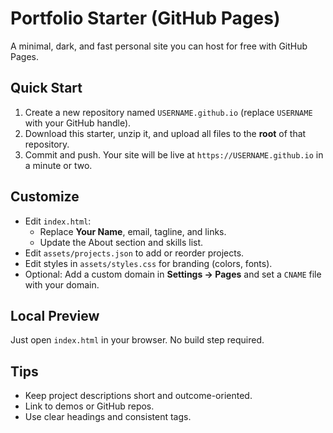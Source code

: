 # Portfolio Starter (GitHub Pages)

A minimal, dark, and fast personal site you can host for free with GitHub Pages.

## Quick Start
1. Create a new repository named `USERNAME.github.io` (replace `USERNAME` with your GitHub handle).
2. Download this starter, unzip it, and upload all files to the **root** of that repository.
3. Commit and push. Your site will be live at `https://USERNAME.github.io` in a minute or two.

## Customize
- Edit `index.html`:
  - Replace **Your Name**, email, tagline, and links.
  - Update the About section and skills list.
- Edit `assets/projects.json` to add or reorder projects.
- Edit styles in `assets/styles.css` for branding (colors, fonts).
- Optional: Add a custom domain in **Settings → Pages** and set a `CNAME` file with your domain.

## Local Preview
Just open `index.html` in your browser. No build step required.

## Tips
- Keep project descriptions short and outcome-oriented.
- Link to demos or GitHub repos.
- Use clear headings and consistent tags.
